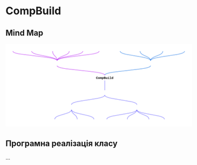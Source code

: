 # CompBuild
## Mind Map
![Alt text](images/MindMap.png "Mind Map")

## Програмна реалізація класу
...